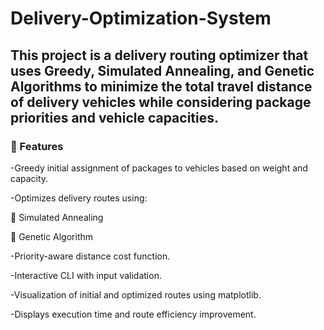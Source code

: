 # Delivery-Optimization-System
## This project is a delivery routing optimizer that uses Greedy, Simulated Annealing, and Genetic Algorithms to minimize the total travel distance of delivery vehicles while considering package priorities and vehicle capacities.
### 🚀 Features
-Greedy initial assignment of packages to vehicles based on weight and capacity.

-Optimizes delivery routes using:

🧊 Simulated Annealing

🧬 Genetic Algorithm

-Priority-aware distance cost function.

-Interactive CLI with input validation.

-Visualization of initial and optimized routes using matplotlib.

-Displays execution time and route efficiency improvement.

